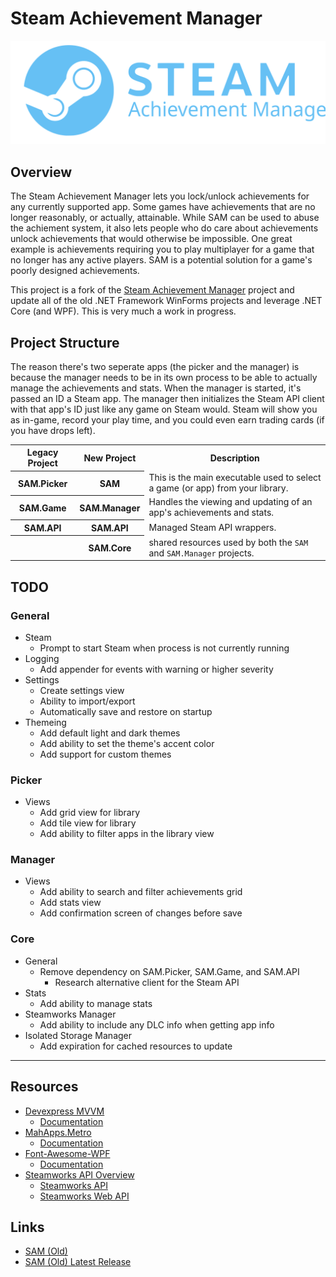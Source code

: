 # Steam Achievement Manager

<p align="center">
  <img src="./resources/SAM_logo_light_blue.svg">
</p>

## Overview

The Steam Achievement Manager lets you lock/unlock achievements for any currently supported app. Some games have achievements that are no longer reasonably, or actually, attainable. While SAM can be used to abuse the achiement system, it also lets people who do care about achievements unlock achievements that would otherwise be impossible. One great example is achievements requiring you to play multiplayer for a game that no longer has any active players. SAM is a potential solution for a game's poorly designed achievements.

This project is a fork of the [Steam Achievement Manager](https://github.com/gibbed/SteamAchievementManager) project and update all of the old .NET Framework WinForms projects and leverage .NET Core (and WPF). This is very much a work in progress.

## Project Structure

The reason there's two seperate apps (the picker and the manager) is because the manager needs to be in its own process to be able to actually manage the achievements and stats. When the manager is started, it's passed an ID a Steam app. The manager then initializes the Steam API client with that app's ID just like any game on Steam would. Steam will show you as in-game, record your play time, and you could even earn trading cards (if you have drops left).

<table>
    <tr>
        <th>Legacy Project</th>
        <th>New Project</th>
        <th>Description</th>
    </tr>
    <tr>
        <th>SAM.Picker</th>
        <th>SAM</th>
        <td>This is the main executable used to select a game (or app) from your library.</td>
    </tr>
    <tr>
        <th>SAM.Game</th>
        <th>SAM.Manager</th>
        <td>Handles the viewing and updating of an app's achievements and stats.</td>
    </tr>
    <tr>
        <th>SAM.API</th>
        <th>SAM.API</th>
        <td>Managed Steam API wrappers.</td>
    </tr>
    <tr>
        <th> </th>
        <th>SAM.Core</th>
        <td> shared resources used by both the <code>SAM</code> and <code>SAM.Manager</code> projects.</td>
    </tr>
</table>

## TODO

### General

- Steam
  - Prompt to start Steam when process is not currently running
- Logging
  - Add appender for events with warning or higher severity
- Settings
  - Create settings view
  - Ability to import/export
  - Automatically save and restore on startup
- Themeing
  - Add default light and dark themes
  - Add ability to set the theme's accent color
  - Add support for custom themes

### Picker

- Views
  - Add grid view for library
  - Add tile view for library
  - Add ability to filter apps in the library view

### Manager

- Views
  - Add ability to search and filter achievements grid
  - Add stats view
  - Add confirmation screen of changes before save

### Core

- General
  - Remove dependency on SAM.Picker, SAM.Game, and SAM.API
    - Research alternative client for the Steam API
- Stats
  - Add ability to manage stats
- Steamworks Manager
  - Add ability to include any DLC info when getting app info
- Isolated Storage Manager
  - Add expiration for cached resources to update

---

## Resources

- [Devexpress MVVM](https://github.com/DevExpress/DevExpress.Mvvm.Free)
  - [Documentation](https://docs.devexpress.com/WPF/15112/mvvm-framework)
- [MahApps.Metro](https://github.com/MahApps/MahApps.Metro)
  - [Documentation](https://mahapps.com/docs/)
- [Font-Awesome-WPF](https://github.com/charri/Font-Awesome-WPF)
  - [Documentation](https://github.com/charri/Font-Awesome-WPF/blob/master/README-WPF.md)
- [Steamworks API Overview](https://partner.steamgames.com/doc/sdk/api)
  - [Steamworks API](https://partner.steamgames.com/doc/api)
  - [Steamworks Web API](https://partner.steamgames.com/doc/webapi)

## Links


- [SAM (Old)](https://github.com/gibbed/SteamAchievementManager)
- [SAM (Old) Latest Release](https://github.com/gibbed/SteamAchievementManager/releases/latest)
